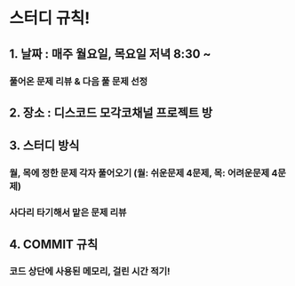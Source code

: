 # 스터디 규칙!

## 1. 날짜 : 매주 월요일, 목요일 저녁 8:30 ~

### 풀어온 문제 리뷰 & 다음 풀 문제 선정

## 2. 장소 : 디스코드 모각코채널 프로젝트 방

## 3. 스터디 방식

### 월, 목에 정한 문제 각자 풀어오기 (월: 쉬운문제 4문제, 목: 어려운문제 4문제)

### 사다리 타기해서 맡은 문제 리뷰

## 4. COMMIT 규칙

### 코드 상단에 사용된 메모리, 걸린 시간 적기!

